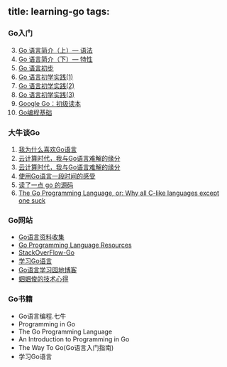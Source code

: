 title: learning-go
tags:
---




### Go入门
3. [Go 语言简介（上）— 语法](http://coolshell.cn/articles/8460.html)
4. [Go 语言简介（下）— 特性](http://coolshell.cn/articles/8489.html)
5. [Go 语言初步](http://blog.codingnow.com/2010/11/go_prime.html)
6. [Go 语言初学实践(1)](http://blog.codingnow.com/2011/03/go_1.html)
7. [Go 语言初学实践(2)](http://blog.codingnow.com/2011/03/go_2.html)
8. [Go 语言初学实践(3)](http://blog.codingnow.com/2011/03/go_3.html)
9. [Google Go：初级读本](http://www.infoq.com/cn/articles/google-go-primer)
9. [Go编程基础](http://study.163.com/course/introduction.htm?courseId=306002#/courseDetail)

### 大牛谈Go
1. [我为什么喜欢Go语言](http://www.cnblogs.com/AllenDang/archive/2012/03/03/2378534.html)
1. [云计算时代，我与Go语言难解的缘分](http://www.programmer.com.cn/13730/)
2. [云计算时代，我与Go语言难解的缘分](http://www.programmer.com.cn/13730/)
2. [使用Go语言一段时间的感受](http://www.kunli.info/2012/03/03/golang-feeling/)
3. [读了一点 go 的源码](http://blog.codingnow.com/2013/08/reading_golang_source.html)
3. [The Go Programming Language,
or: Why all C-like languages except one suck](http://www.syntax-k.de/projekte/go-review)

### Go网站
- [Go语言资料收集](https://github.com/wonderfo/wonderfogo/wiki)
- [Go Programming Language Resources](http://go-lang.cat-v.org/)
- [StackOverFlow-Go](http://stackoverflow.com/tags/go/info)
- [学习Go语言](http://mikespook.com/)
- [Go语言学习园地博客](blog.studygolang.com/‎)
- [蝈蝈俊的技术心得](http://www.cnblogs.com/ghj1976/category/446360.html)


### Go书籍
- Go语言编程.七牛
- Programming in Go
- The Go Programming Language
- An Introduction to Programming in Go
- The Way To Go(Go语言入门指南)
- 学习Go语言
